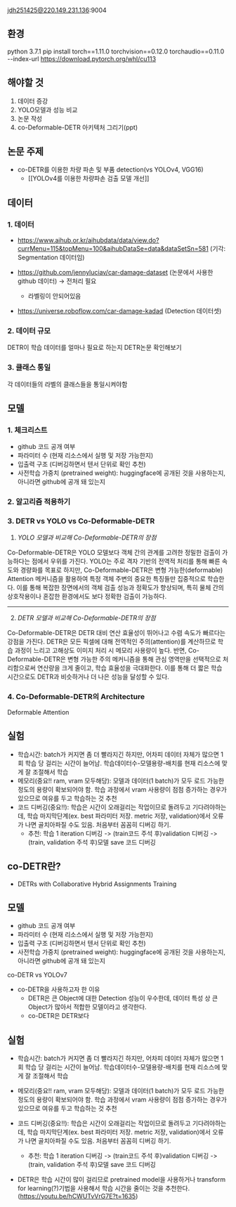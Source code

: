 jdh251425@220.149.231.136:9004

## 환경
python 3.7.1
pip install torch==1.11.0 torchvision==0.12.0 torchaudio==0.11.0 --index-url https://download.pytorch.org/whl/cu113

## 해야할 것
1. 데이터 증강
2. YOLO모델과 성능 비교
3. 논문 작성
4. co-Deformable-DETR 아키텍처 그리기(ppt)



## 논문 주제
- co-DETR를 이용한 차량 파손 및 부품 detection(vs YOLOv4, VGG16) 
	- [[YOLOv4를 이용한 차량파손 검출 모델 개선]]

## 데이터
### 1. 데이터
- https://www.aihub.or.kr/aihubdata/data/view.do?currMenu=115&topMenu=100&aihubDataSe=data&dataSetSn=581 (기각: Segmentation 데이터임)

- https://github.com/jennyluciav/car-damage-dataset (논문에서 사용한 github 데이터) -> 전처리 필요
	- 라벨링이 안되어있음

- https://universe.roboflow.com/car-damage-kadad (Detection 데이터셋)

### 2. 데이터 규모
DETR이 학습 데이터를 얼마나 필요로 하는지 DETR논문 확인해보기


### 3. 클래스 통일
각 데이터들의 라벨의 클래스들을 통일시켜야함



## 모델
### 1. 체크리스트
- github 코드 공개 여부
- 파라미터 수 (현재 리소스에서 실행 및 저장 가능한지)
- 입출력 구조 (디버깅하면서 텐서 단위로 확인 추천)
- 사전학습 가중치 (pretrained weight): huggingface에 공개된 것을 사용하는지, 아니라면 github에 공개 돼 있는지




### 2. 알고리즘 적용하기


### 3. DETR vs YOLO vs Co-Deformable-DETR
1. *YOLO 모델과 비교해 Co-Deformable-DETR의 장점*

Co-Deformable-DETR은 YOLO 모델보다 객체 간의 관계를 고려한 정밀한 검출이 가능하다는 점에서 우위를 가진다. YOLO는 주로 격자 기반의 전역적 처리를 통해 빠른 속도와 경량화를 목표로 하지만, Co-Deformable-DETR은 변형 가능한(deformable) Attention 메커니즘을 활용하여 특정 객체 주변의 중요한 특징들만 집중적으로 학습한다. 이를 통해 복잡한 장면에서의 객체 검출 성능과 정확도가 향상되며, 특히 물체 간의 상호작용이나 혼잡한 환경에서도 보다 정확한 검출이 가능하다.

---

2. *DETR 모델과 비교해 Co-Deformable-DETR의 장점*

Co-Deformable-DETR은 DETR 대비 연산 효율성이 뛰어나고 수렴 속도가 빠르다는 강점을 가진다. DETR은 모든 픽셀에 대해 전역적인 주의(attention)를 계산하므로 학습 과정이 느리고 고해상도 이미지 처리 시 메모리 사용량이 높다. 반면, Co-Deformable-DETR은 변형 가능한 주의 메커니즘을 통해 관심 영역만을 선택적으로 처리함으로써 연산량을 크게 줄이고, 학습 효율성을 극대화한다. 이를 통해 더 짧은 학습 시간으로도 DETR과 비슷하거나 더 나은 성능을 달성할 수 있다.


### 4. Co-Deformable-DETR의 Architecture

Deformable Attention

## 실험
- 학습시간: batch가 커지면 좀 더 빨라지긴 하지만, 어차피 데이터 자체가 많으면 1회 학습 당 걸리는 시간이 늘어남. 학습데이터수-모델용량-배치를 현재 리소스에 맞게 잘 조절해서 학습
- 메모리(중요!! ram, vram 모두해당): 모델과 데이터(1 batch)가 모두 로드 가능한 정도의 용량이 확보되어야 함. 학습 과정에서 vram 사용량이 점점 증가하는 경우가 있으므로 여유를 두고 학습하는 것 추천
- 코드 디버깅(중요!!): 학습은 시간이 오래걸리는 작업이므로 돌려두고 기다려야하는데, 학습 마지막단계(ex. best 파라미터 저장. metric 저장, validation)에서 오류가 나면 골치아파질 수도 있음. 처음부터 꼼꼼히 디버깅 하기.
	- 추천: 학습 1 iteration 디버깅 -> (train코드 주석 후)validation 디버깅 -> (train, validation 주석 후)모델 save 코드 디버깅


## co-DETR란?
- DETRs with Collaborative Hybrid Assignments Training

## 모델
- github 코드 공개 여부
- 파라미터 수 (현재 리소스에서 실행 및 저장 가능한지)
- 입출력 구조 (디버깅하면서 텐서 단위로 확인 추천)
- 사전학습 가중치 (pretrained weight): huggingface에 공개된 것을 사용하는지, 아니라면 github에 공개 돼 있는지

co-DETR vs YOLOv7

- co-DETR을 사용하고자 한 이유
	- DETR은 큰 Object에 대한 Detection 성능이 우수한데, 데이터 특성 상 큰 Object가 많아서 적합한 모델이라고 생각한다.
	- co-DETR은 DETR보다 

## 실험

- 학습시간: batch가 커지면 좀 더 빨라지긴 하지만, 어차피 데이터 자체가 많으면 1회 학습 당 걸리는 시간이 늘어남. 학습데이터수-모델용량-배치를 현재 리소스에 맞게 잘 조절해서 학습
- 메모리(중요!! ram, vram 모두해당): 모델과 데이터(1 batch)가 모두 로드 가능한 정도의 용량이 확보되어야 함. 학습 과정에서 vram 사용량이 점점 증가하는 경우가 있으므로 여유를 두고 학습하는 것 추천
- 코드 디버깅(중요!!): 학습은 시간이 오래걸리는 작업이므로 돌려두고 기다려야하는데, 학습 마지막단계(ex. best 파라미터 저장. metric 저장, validation)에서 오류가 나면 골치아파질 수도 있음. 처음부터 꼼꼼히 디버깅 하기.
	- 추천: 학습 1 iteration 디버깅 -> (train코드 주석 후)validation 디버깅 -> (train, validation 주석 후)모델 save 코드 디버깅

- DETR은 학습 시간이 많이 걸리므로 pretrained model을 사용하거나 transform for learning(?)기법을 사용해서 학습 시간을 줄이는 것을 추천한다.(https://youtu.be/hCWUTvVrG7E?t=1635)